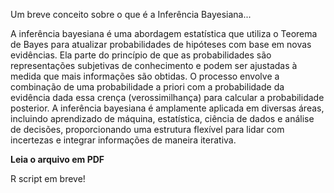 

Um breve conceito sobre o que é a Inferência Bayesiana...

A inferência bayesiana é uma abordagem estatística que utiliza o Teorema de Bayes para atualizar probabilidades de hipóteses com base em novas evidências. Ela parte do princípio de que as probabilidades são representações subjetivas de conhecimento e podem ser ajustadas à medida que mais informações são obtidas. O processo envolve a combinação de uma probabilidade a priori com a probabilidade da evidência dada essa crença (verossimilhança) para calcular a probabilidade posterior. A inferência bayesiana é amplamente aplicada em diversas áreas, incluindo aprendizado de máquina, estatística, ciência de dados e análise de decisões, proporcionando uma estrutura flexível para lidar com incertezas e integrar informações de maneira iterativa.

**Leia o arquivo em PDF**

R script em breve!
